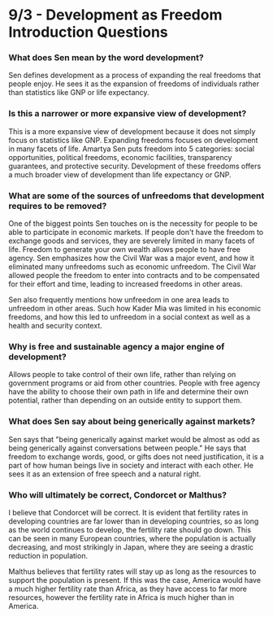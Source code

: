 # 9/3 - Development as Freedom Introduction Questions

### What does Sen mean by the word development?

Sen defines development as a process of expanding the real freedoms that people enjoy. He sees it as the expansion of freedoms of individuals rather than statistics like GNP or life expectancy.

### Is this a narrower or more expansive view of development?

This is a more expansive view of development because it does not simply focus on statistics like GNP. Expanding freedoms focuses on development in many facets of life. Amartya Sen puts freedom into 5 categories: social opportunities, political freedoms, economic facilities, transparency guarantees, and protective security. Development of these freedoms offers a much broader view of development than life expectancy or GNP.

### What are some of the sources of unfreedoms that development requires to be removed?

One of the biggest points Sen touches on is the necessity for people to be able to participate in economic markets. If people don't have the freedom to exchange goods and services, they are severely limited in many facets of life. Freedom to generate your own wealth allows people to have free agency. Sen emphasizes how the Civil War was a major event, and how it eliminated many unfreedoms such as economic unfreedom. The Civil War allowed people the freedom to enter into contracts and to be compensated for their effort and time, leading to increased freedoms in other areas.

Sen also frequently mentions how unfreedom in one area leads to unfreedom in other areas. Such how Kader Mia was limited in his economic freedoms, and how this led to unfreedom in a social context as well as a health and security context.

### Why is free and sustainable agency a major engine of development?

Allows people to take control of their own life, rather than relying on government programs or aid from other countries. People with free agency have the ability to choose their own path in life and determine their own potential, rather than depending on an outside entity to support them.

### What does Sen say about being generically against markets? 

Sen says that "being generically against market would be almost as odd as being generically against conversations between people." He says that freedom to exchange words, good, or gifts does not need justification, it is a part of how human beings live in society and interact with each other. He sees it as an extension of free speech and a natural right.

### Who will ultimately be correct, Condorcet or Malthus?

I believe that Condorcet will be correct. It is evident that fertility rates in developing countries are far lower than in developing countries, so as long as the world continues to develop, the fertility rate should go down. This can be seen in many European countries, where the population is actually decreasing, and most strikingly in Japan, where they are seeing a drastic reduction in population. 

Malthus believes that fertility rates will stay up as long as the resources to support the population is present. If this was the case,  America would have a much higher fertility rate than Africa, as they have access to far more resources, however the fertility rate in Africa is much higher than in America.



